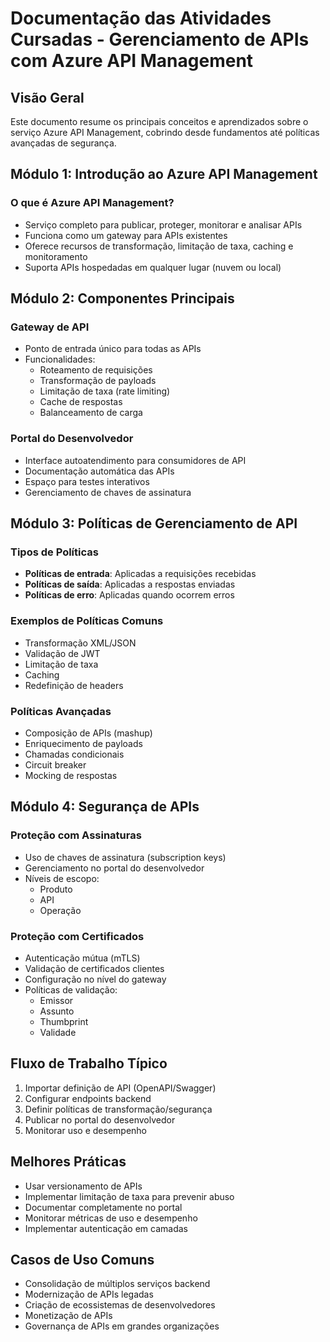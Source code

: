 # Documentação das Atividades Cursadas - Gerenciamento de APIs com Azure API Management

## Visão Geral
Este documento resume os principais conceitos e aprendizados sobre o serviço Azure API Management, cobrindo desde fundamentos até políticas avançadas de segurança.

## Módulo 1: Introdução ao Azure API Management

### O que é Azure API Management?
- Serviço completo para publicar, proteger, monitorar e analisar APIs
- Funciona como um gateway para APIs existentes
- Oferece recursos de transformação, limitação de taxa, caching e monitoramento
- Suporta APIs hospedadas em qualquer lugar (nuvem ou local)

## Módulo 2: Componentes Principais

### Gateway de API
- Ponto de entrada único para todas as APIs
- Funcionalidades:
  - Roteamento de requisições
  - Transformação de payloads
  - Limitação de taxa (rate limiting)
  - Cache de respostas
  - Balanceamento de carga

### Portal do Desenvolvedor
- Interface autoatendimento para consumidores de API
- Documentação automática das APIs
- Espaço para testes interativos
- Gerenciamento de chaves de assinatura

## Módulo 3: Políticas de Gerenciamento de API

### Tipos de Políticas
- **Políticas de entrada**: Aplicadas a requisições recebidas
- **Políticas de saída**: Aplicadas a respostas enviadas
- **Políticas de erro**: Aplicadas quando ocorrem erros

### Exemplos de Políticas Comuns
- Transformação XML/JSON
- Validação de JWT
- Limitação de taxa
- Caching
- Redefinição de headers

### Políticas Avançadas
- Composição de APIs (mashup)
- Enriquecimento de payloads
- Chamadas condicionais
- Circuit breaker
- Mocking de respostas

## Módulo 4: Segurança de APIs

### Proteção com Assinaturas
- Uso de chaves de assinatura (subscription keys)
- Gerenciamento no portal do desenvolvedor
- Níveis de escopo:
  - Produto
  - API
  - Operação

### Proteção com Certificados
- Autenticação mútua (mTLS)
- Validação de certificados clientes
- Configuração no nível do gateway
- Políticas de validação:
  - Emissor
  - Assunto
  - Thumbprint
  - Validade

## Fluxo de Trabalho Típico
1. Importar definição de API (OpenAPI/Swagger)
2. Configurar endpoints backend
3. Definir políticas de transformação/segurança
4. Publicar no portal do desenvolvedor
5. Monitorar uso e desempenho

## Melhores Práticas
- Usar versionamento de APIs
- Implementar limitação de taxa para prevenir abuso
- Documentar completamente no portal
- Monitorar métricas de uso e desempenho
- Implementar autenticação em camadas

## Casos de Uso Comuns
- Consolidação de múltiplos serviços backend
- Modernização de APIs legadas
- Criação de ecossistemas de desenvolvedores
- Monetização de APIs
- Governança de APIs em grandes organizações
